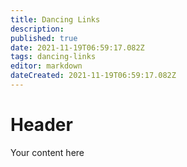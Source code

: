 ```yaml
---
title: Dancing Links
description: 
published: true
date: 2021-11-19T06:59:17.082Z
tags: dancing-links
editor: markdown
dateCreated: 2021-11-19T06:59:17.082Z
---
```


# Header
Your content here